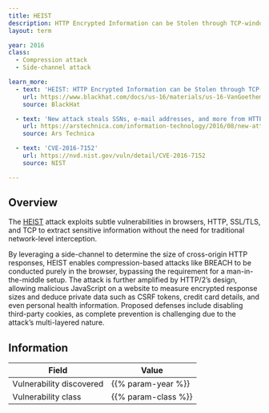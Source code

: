 ```yaml
---
title: HEIST
description: HTTP Encrypted Information can be Stolen through TCP-windows
layout: term

year: 2016
class:
  - Compression attack
  - Side-channel attack

learn_more:
  - text: 'HEIST: HTTP Encrypted Information can be Stolen through TCP-windows'
    url: https://www.blackhat.com/docs/us-16/materials/us-16-VanGoethem-HEIST-HTTP-Encrypted-Information-Can-Be-Stolen-Through-TCP-Windows-wp.pdf
    source: BlackHat

  - text: 'New attack steals SSNs, e-mail addresses, and more from HTTPS pages'
    url: https://arstechnica.com/information-technology/2016/08/new-attack-steals-ssns-e-mail-addresses-and-more-from-https-pages/
    source: Ars Technica

  - text: 'CVE-2016-7152'
    url: https://nvd.nist.gov/vuln/detail/CVE-2016-7152
    source: NIST

---
```


## Overview

The [HEIST] attack exploits subtle vulnerabilities in browsers, HTTP, SSL/TLS, and TCP to extract sensitive information without the need for traditional network-level interception.

By leveraging a side-channel to determine the size of cross-origin HTTP responses, HEIST enables compression-based attacks like BREACH to be conducted purely in the browser, bypassing the requirement for a man-in-the-middle setup. The attack is further amplified by HTTP/2’s design, allowing malicious JavaScript on a website to measure encrypted response sizes and deduce private data such as CSRF tokens, credit card details, and even personal health information. Proposed defenses include disabling third-party cookies, as complete prevention is challenging due to the attack’s multi-layered nature.

## Information

| Field                    | Value               |
|--------------------------|---------------------|
| Vulnerability discovered | {{% param-year %}}  |
| Vulnerability class      | {{% param-class %}} |

[HEIST]: https://arstechnica.com/information-technology/2016/08/new-attack-steals-ssns-e-mail-addresses-and-more-from-https-pages/
